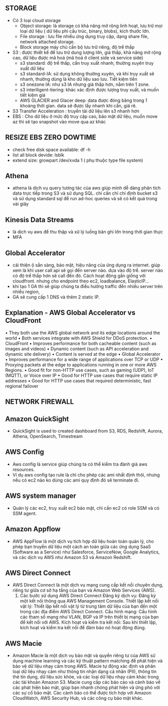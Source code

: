 ## STORAGE
- Có 3 loại cloud storage
    - Object storage: là storage có khả năng mở rộng linh hoạt, lưu trữ mọi loại dữ liệu ( dữ liệu phi cấu trúc, binary, blobs), kích thước lớn.
    - File storage : lưu file nhiều ứng dụng truy cập, dạng share file, network attached storage.
    - Block storage máy chủ cần bộ lưu trữ riêng, độ trể thấp
- S3 : được thiết kế để lưu trữ dung lượng lớn, giá thấp, khả năng mở rộng cao, dữ liệu được mã hoá (mã hoá ở client side và service side)
    - s3 standard: độ trể thấp, cần truy xuất nhanh, thường xuyên truy xuất dữ liệu
    - s3 standard-IA: sử dụng không thường xuyên, và khi truy xuất sẽ nhanh, thường dùng là kho dữ liệu sao lưu. Tiết kiệm tiền
    - s3 onezone IA: như s3 IA nhưng giá thấp hơn, nằm trên 1 zone.
    - s3 interlligent-tiering: khác xác định được lượng truy xuất, và muốn tiết kiệm giá
    - AWS GLACIER and Glacer deep: data được đóng băng trong 1 khoảng thời gian. data sẽ được lấy nhanh khi cần, giá rẽ.
- S3 Transfer Acceleration : truyền tải dữ liệu lên s3 nhanh hơn
- EBS : Cho dữ liệu ở mức độ truy cập cao, bảo mật dữ liệu, muốn move az thì sẽ tạo snapshot vào move qua az khác
## RESIZE EBS ZERO DOWTIME
- check free disk space available: df -h
- list all block devide: lsblk
- extend size: growpart /dev/xvda 1 ( phụ thuộc type file system)
## Athena
- athena là dịch vụ query tương tác của aws giúp mình dễ dàng phân tích data trực tiếp trong S3 và sử dụng SQL. chỉ cần chỉ chỉ định bucket s3 và sử dụng standard sql để run ad-hoc queries và sẽ có kết quả trong vài giây
## Kinesis Data Streams
- là dịch vụ aws để thu thập và xử lý luồng bản ghi lớn trong thời gian thực
- MFA 
## Global Accelerator
- cải thiện ộ sẳn sàng, bảo mật, hiệu năng của ứng dụng ra internet. giúp xem là khi user call api sẽ gọi đến server nào. dựa vào độ trể. server nào có độ trể thấp hơn sẽ call đến đó. Cách hoạt động gần giống với cloudfront. nhưng cho endpoint theo ec2, loadbalance, ElasticIP...
- khi tạo 1 GA thì sẽ giúp chúng ta điều hướng traffic đến nhiều server trên nhiều region, 
- GA sẽ cung cấp 1 DNS và thêm 2 static IP.
## Explanation - AWS Global Accelerator vs CloudFront

• They both use the AWS global network and its edge locations around the world
• Both services integrate with AWS Shield for DDoS protection.
• CloudFront
• Improves performance for both cacheable content (such as images and videos)
• Dynamic content (such as API acceleration and dynamic site delivery)
• Content is served at the edge
• Global Accelerator
• Improves performance for a wide range of applications over TCP or UDP
• Proxying packets at the edge to applications running in one or more AWS Regions.
• Good fit for non-HTTP use cases, such as gaming (UDP), IoT (MQTT), or Voice over IP
• Good for HTTP use cases that require static IP addresses
• Good for HTTP use cases that required deterministic, fast regional failover
## NETWORK FIREWALL
## Amazon QuickSight
-  QuickSight is used to created dashboard from S3, RDS, Redshift, Aurora, Athena, OpenSearch, Timestream
## AWS Config
- Aws config là service giúp chúng ta có thể kiểm tra đánh giá aws resources.
- Ví dụ aws config tạo rule là chỉ cho phép các ami nhất định thôi, nhưng nếu có ec2 nào ko dùng các ami quy định đó sẽ terminate đi.
## AWS system manager
- Quản lý các ec2, truy xuất ec2 bảo mật, chỉ cần ec2 có role SSM và có SSM agent.
##  Amazon Appflow
- AWS AppFlow là một dịch vụ tích hợp dữ liệu hoàn toàn quản lý, cho phép bạn truyền dữ liệu một cách an toàn giữa các ứng dụng SaaS (Software as a Service) như Salesforce, ServiceNow, Google Analytics, và các dịch vụ AWS như Amazon S3 và Amazon Redshift.
## AWS Direct Connect
- AWS Direct Connect là một dịch vụ mạng cung cấp kết nối chuyên dụng, riêng tư giữa cơ sở hạ tầng của bạn và Amazon Web Services (AWS).
    1. Các bước sử dụng AWS Direct Connect
        Đăng ký dịch vụ: Đăng ký một kết nối thông qua AWS Management Console.
        Thiết lập kết nối vật lý: Thiết lập kết nối vật lý từ trung tâm dữ liệu của bạn đến một trong các địa điểm AWS Direct Connect.
        Cấu hình mạng: Cấu hình các tham số mạng như VLAN, BGP và IP trên thiết bị mạng của bạn để kết nối với AWS.
        Kích hoạt và kiểm tra kết nối: Sau khi thiết lập, kích hoạt và kiểm tra kết nối để đảm bảo nó hoạt động đúng.

## AWS Macie
- Amazon Macie là một dịch vụ bảo mật và quyền riêng tư của AWS sử dụng machine learning và các kỹ thuật pattern matching để phát hiện và bảo vệ dữ liệu nhạy cảm trong AWS. Macie tự động xác định và phân loại dữ liệu nhạy cảm như thông tin nhận dạng cá nhân (PII), thông tin thẻ tín dụng, dữ liệu sức khỏe, và các loại dữ liệu nhạy cảm khác trong các tài khoản Amazon S3. Macie cung cấp các báo cáo và cảnh báo về các phát hiện bảo mật, giúp bạn nhanh chóng phát hiện và ứng phó với các sự cố bảo mật. Các cảnh báo có thể được tích hợp với Amazon CloudWatch, AWS Security Hub, và các công cụ bảo mật khác.

